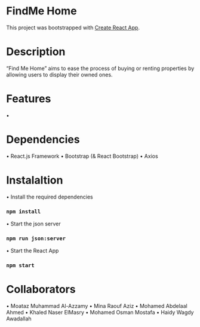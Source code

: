# FindMe Home 

This project was bootstrapped with [Create React App](https://github.com/facebook/create-react-app).

# Description

“Find Me Home” aims to ease the process of buying or renting properties by allowing users to display their owned ones.

# Features
 •
# Dependencies
 • React.js Framework
 • Bootstrap (& React Bootstrap)
 • Axios

# Instalaltion
 • Install the required dependencies
### `npm install`
 • Start the json server
### `npm run json:server`
 • Start the React App
### `npm start`

# Collaborators
 • Moataz Muhammad Al-Azzamy
 • Mina Raouf Aziz
 • Mohamed Abdelaal Ahmed
 • Khaled Naser ElMasry
 • Mohamed Osman Mostafa
 • Haidy Wagdy Awadallah


